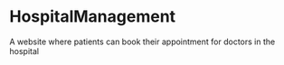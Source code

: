 # HospitalManagement
A website where patients can book their appointment for doctors in the hospital
